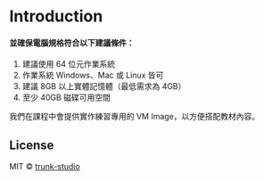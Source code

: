# Introduction

#### 並確保電腦規格符合以下建議條件：

1. 建議使用 64 位元作業系統
1. 作業系統 Windows、Mac 或 Linux 皆可
1. 建議 8GB 以上實體記憶體（最低需求為 4GB）
1. 至少 40GB 磁碟可用空間

我們在課程中會提供實作練習專用的 VM Image，以方便搭配教材內容。

## License

MIT © [trunk-studio](https://github.com/trunk-studio)